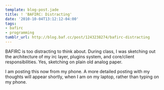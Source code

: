 ```yaml
---
template: blog-post.jade
title: ! 'BAFIRC: Distracting'
date: '2010-10-04T13:12:12-04:00'
tags:
- bafirc
- programming
tumblr_url: http://blog.baf.cc/post/1243238274/bafirc-distracting
---
```

BAFIRC is too distracting to think about. During class, I was sketching out the architecture of my irc layer, plugins system, and core/client responsibilities. Yes, sketching on plain old analog paper.

I am posting this now from my phone. A more detailed posting with my thoughts will appear shortly, when I am on my laptop, rather than typing on my phone.